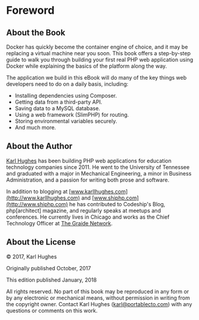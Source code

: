 # Foreword

## About the Book

Docker has quickly become the container engine of choice, and it may be replacing a virtual machine near you soon. This book offers a step-by-step guide to walk you through building your first real PHP web application using Docker while explaining the basics of the platform along the way.

The application we build in this eBook will do many of the key things web developers need to do on a daily basis, including:

- Installing dependencies using Composer.
- Getting data from a third-party API.
- Saving data to a MySQL database.
- Using a web framework (SlimPHP) for routing.
- Storing environmental variables securely.
- And much more.

## About the Author

[Karl Hughes](https://www.karllhughes.com/) has been building PHP web applications for education technology companies since 2011. He went to the University of Tennessee and graduated with a major in Mechanical Engineering, a minor in Business Administration, and a passion for writing both prose and software.

In addition to blogging at [www.karllhughes.com](http://www.karllhughes.com) and [www.shiphp.com](http://www.shiphp.com) he has contributed to Codeship's Blog, php[architect] magazine, and regularly speaks at meetups and conferences. He currently lives in Chicago and works as the Chief Technology Officer at [The Graide Network](https://www.thegraidenetwork.com/).

## About the License

© 2017, Karl Hughes

Originally published October, 2017

This edition published January, 2018

All rights reserved. No part of this book may be reproduced in any form or by any electronic or mechanical means, without permission in writing from the copyright owner. Contact Karl Hughes ([karl@portablecto.com](mailto:karl@portablecto.com)) with any questions or comments on this work.